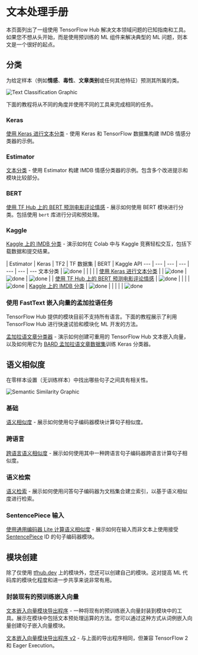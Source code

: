 # 文本处理手册

本页面列出了一组使用 TensorFlow Hub 解决文本领域问题的已知指南和工具。如果您不想从头开始，而是使用预训练的 ML 组件来解决典型的 ML 问题，则本文是一个很好的起点。

## 分类

为给定样本（例如**情感**、**毒性**、**文章类别**或任何其他特征）预测其所属的类。

![Text Classification Graphic](https://www.gstatic.com/aihub/tfhub/universal-sentence-encoder/example-classification.png)

下面的教程将从不同的角度并使用不同的工具来完成相同的任务。

### Keras

[使用 Keras 进行文本分类](https://www.tensorflow.org/tutorials/keras/text_classification_with_hub) - 使用 Keras 和 TensorFlow 数据集构建 IMDB 情感分类器的示例。

### Estimator

[文本分类](https://github.com/tensorflow/hub/blob/master/docs/tutorials/text_classification_with_tf_hub.ipynb) - 使用 Estimator 构建 IMDB 情感分类器的示例。包含多个改进提示和模块比较部分。

### BERT

[使用 TF Hub 上的 BERT 预测电影评论情感](https://github.com/google-research/bert/blob/master/predicting_movie_reviews_with_bert_on_tf_hub.ipynb) - 展示如何使用 BERT 模块进行分类。包括使用 `bert` 库进行分词和预处理。

### Kaggle

[Kaggle 上的 IMDB 分类](https://github.com/tensorflow/hub/blob/master/examples/colab/text_classification_with_tf_hub_on_kaggle.ipynb) - 演示如何在 Colab 中与 Kaggle 竞赛轻松交互，包括下载数据和提交结果。

 | Estimator | Keras | TF2 | TF 数据集 | BERT | Kaggle API
--- | --- | --- | --- | --- | --- | ---
文本分类 | ![done](https://www.gstatic.com/images/icons/material/system_gm/1x/bigtop_done_googblue_18dp.png) |  |  |  |  |
[使用 Keras 进行文本分类](https://www.tensorflow.org/tutorials/keras/text_classification_with_hub) |  | ![done](https://www.gstatic.com/images/icons/material/system_gm/1x/bigtop_done_googblue_18dp.png) | ![done](https://www.gstatic.com/images/icons/material/system_gm/1x/bigtop_done_googblue_18dp.png) | ![done](https://www.gstatic.com/images/icons/material/system_gm/1x/bigtop_done_googblue_18dp.png) |  |
[使用 TF Hub 上的 BERT 预测电影评论情感](https://github.com/google-research/bert/blob/master/predicting_movie_reviews_with_bert_on_tf_hub.ipynb) | ![done](https://www.gstatic.com/images/icons/material/system_gm/1x/bigtop_done_googblue_18dp.png) |  |  |  | ![done](https://www.gstatic.com/images/icons/material/system_gm/1x/bigtop_done_googblue_18dp.png) |
[Kaggle 上的 IMDB 分类](https://github.com/tensorflow/hub/blob/master/examples/colab/text_classification_with_tf_hub_on_kaggle.ipynb) | ![done](https://www.gstatic.com/images/icons/material/system_gm/1x/bigtop_done_googblue_18dp.png) |  |  |  |  | ![done](https://www.gstatic.com/images/icons/material/system_gm/1x/bigtop_done_googblue_18dp.png)

### 使用 FastText 嵌入向量的孟加拉语任务

TensorFlow Hub 提供的模块目前不支持所有语言。下面的教程展示了利用 TensorFlow Hub 进行快速试验和模块化 ML 开发的方法。

[孟加拉语文章分类器](https://github.com/tensorflow/hub/blob/master/examples/colab/bangla_article_classifier.ipynb) - 演示如何创建可重用的 TensorFlow Hub 文本嵌入向量，以及如何用它为 [BARD 孟加拉语文章数据集](https://github.com/tanvirfahim15/BARD-Bangla-Article-Classifier)训练 Keras 分类器。

## 语义相似度

在零样本设置（无训练样本）中找出哪些句子之间具有相关性。

![Semantic Similarity Graphic](https://www.gstatic.com/aihub/tfhub/universal-sentence-encoder/example-similarity.png)

### 基础

[语义相似度](https://github.com/tensorflow/hub/blob/master/examples/colab/semantic_similarity_with_tf_hub_universal_encoder.ipynb) - 展示如何使用句子编码器模块计算句子相似度。

### 跨语言

[跨语言语义相似度](https://github.com/tensorflow/hub/blob/master/examples/colab/cross_lingual_similarity_with_tf_hub_multilingual_universal_encoder.ipynb) - 展示如何使用其中一种跨语言句子编码器跨语言计算句子相似度。

### 语义检索

[语义检索](https://github.com/tensorflow/hub/blob/master/examples/colab/retrieval_with_tf_hub_universal_encoder_qa.ipynb) - 展示如何使用问答句子编码器为文档集合建立索引，以基于语义相似度进行检索。

### SentencePiece 输入

[使用通用编码器 Lite 计算语义相似度](https://github.com/tensorflow/hub/blob/master/examples/colab/semantic_similarity_with_tf_hub_universal_encoder_lite.ipynb) - 展示如何在输入而非文本上使用接受 [SentencePiece](https://github.com/google/sentencepiece) ID 的句子编码器模块。

## 模块创建

除了仅使用 [tfhub.dev](https://tfhub.dev) 上的模块外，您还可以创建自己的模块。这对提高 ML 代码库的模块化程度和进一步共享来说非常有用。

### 封装现有的预训练嵌入向量

[文本嵌入向量模块导出程序](https://github.com/tensorflow/hub/blob/master/examples/text_embeddings/export.py) - 一种将现有的预训练嵌入向量封装到模块中的工具。展示在模块中包括文本预处理运算的方法。您可以通过这种方式从词例嵌入向量创建句子嵌入向量模块。

[文本嵌入向量模块导出程序 v2](https://github.com/tensorflow/hub/blob/master/examples/text_embeddings_v2/export_v2.py) - 与上面的导出程序相同，但兼容 TensorFlow 2 和 Eager Execution。
